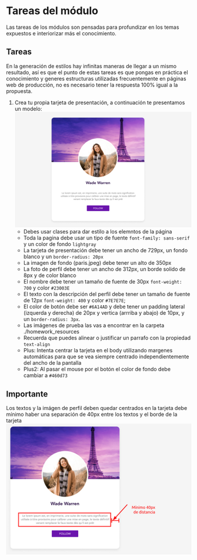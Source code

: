 # Tareas del módulo

Las tareas de los módulos son pensadas para profundizar en los temas expuestos e interiorizar más el conocimiento.

## Tareas

En la generación de estilos hay infinitas maneras de llegar a un mismo resultado, así es que el punto de estas tareas es que pongas en práctica el conocimiento y generes estructuras utilizadas frecuentemente en páginas web de producción, no es necesario tener la respuesta 100% igual a la propuesta.

1. Crea tu propia tarjeta de presentación, a continuación te presentamos un modelo:
   ![tarea1](./../resources/homework.png)
   - Debes usar clases para dar estilo a los elemntos de la página
   - Toda la pagina debe usar un tipo de fuente `font-family: sans-serif` y un color de fondo `lightgray`
   - La tarjeta de presentación debe tener un ancho de 729px, un fondo blanco y un `border-radius: 20px`
   - La imagen de fondo (paris.jpeg) debe tener un alto de 350px
   - La foto de perfil debe tener un ancho de 312px, un borde solido de 8px y de color blanco
   - El nombre debe tener un tamaño de fuente de 30px `font-weight: 700` y color `#23003E`
   - El texto con la descripción del perfil debe tener un tamaño de fuente de 12px `font-weight: 400` y color `#7E7E7E`;
   - El color de botón debe ser `#6A14AD` y debe tener un padding lateral (izquerda y derecha) de 20px y vertica (arrriba y abajo) de 10px, y un `border-radius: 3px`. 
   - Las imágenes de prueba las vas a encontrar en la carpeta ./homework_resources
   - Recuerda que puedes alinear o justificar un parrafo con la propiedad `text-align`
   - Plus: Intenta centrar la tarjeta en el body utilizando margenes automáticas para que se vea siempre centrado independientemente del ancho de la pantalla
   - Plus2: Al pasar el mouse por el botón el color de fondo debe cambiar a `#460d73`

## Importante
Los textos y la imágen de perfil deben quedar centrados en la tarjeta
debe mínimo haber una separación de 40px entre  los textos y el borde de la tarjeta
  ![tarea2](./../resources/homework_2.jpeg)




